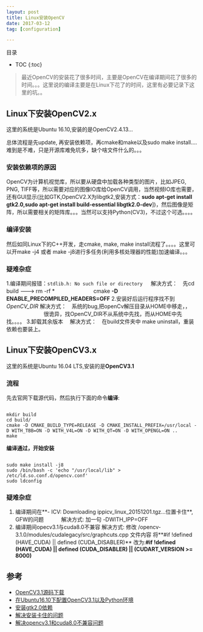 ```yaml
---
layout: post
title: Linux安装OpenCV
date: 2017-03-12
tag: [configuration]

---
```


目录

* TOC 
{:toc}


>最近OpenCV的安装花了很多时间，主要是OpenCV在编译期间花了很多的时间。。。这里说的编译主要是在Linux下花了的时间，这里有必要记录下这里的坑。。

## Linux下安装OpenCV2.x

这里的系统是Ubuntu 16.10,安装的是OpenCV2.4.13...

总体流程是先update, 再安装依赖项，再cmake和make以及sudo make install....难到是不难，只是开源库难免坑多，缺个啥文件什么的。。。

### 安装依赖项的原因

OpenCV为计算机视觉库，所以要从硬盘中加载各种类型的图片，比如JPEG, PNG, TIFF等，所以需要对应的图像IO库给OpenCV调用，当然视频IO库也需要，还有GUI显示(比如GTK,OpenCV2.X为libgtk2,安装方式：**sudo apt-get install gtk2.0,sudo apt-get install build-essential libgtk2.0-dev**])，然后图像是矩阵，所以需要相关的矩阵库。。。当然可以支持Python(CV3)，不过这个可选。。。。

### 编译安装

然后如同Linux下的C++开发，走cmake, make, make install流程了。。。。这里可以开make -j4 或者 make -j8进行多任务(利用多核处理器的性能)加速编译。。。

### 疑难杂症

1.编译期间报错：`stdlib.h: No such file or directory`
　
  解决方式：　先cd build ---> rm -rf *
　　　　　　　cmake **-D ENABLE_PRECOMPILED_HEADERS=OFF**
2.安装好后运行程序找不到*OpenCV_DIR*
  解决方式：　系统的bug,把openCv解压目录从HOME中移走，，
　　　　　　　很诡异，找OpenCV_DIR不从系统中先找，而从HOME中先找。。。。
3.卸载其余版本
　解决方式：　在build文件夹中 make uninstall，重装依赖也要装上。
　

## Linux下安装OpenCV3.x

这里的系统是Ubuntu 16.04 LTS,安装的是**OpenCV3.1**

### 流程

先去官网下载源代码，然后执行下面的命令**编译**:

```shell

mkdir build
cd build/
cmake -D CMAKE_BUILD_TYPE=RELEASE -D CMAKE_INSTALL_PREFIX=/usr/local -D WITH_TBB=ON -D WITH_V4L=ON -D WITH_QT=ON -D WITH_OPENGL=ON ..
make 

```

**编译通过，开始安装**

```shell

sudo make install -j8
sudo /bin/bash -c 'echo "/usr/local/lib" > /etc/ld.so.conf.d/opencv.conf'
sudo ldconfig

```


### 疑难杂症

1. 编译期间在**- ICV: Downloading ippicv_linux_20151201.tgz...位置卡住**, GFW的问题
　　　解决方式: 加一句 -DWITH_IPP=OFF　
　　　
2. 编译期间opecv3.1与cuda8.0不兼容
   解决方式: 修改 /opencv-3.1.0/modules/cudalegacy/src/graphcuts.cpp 文件内容
   将**#if !defined (HAVE_CUDA) || defined (CUDA_DISABLER)**
   改为:**#if !defined (HAVE_CUDA) || defined (CUDA_DISABLER) || (CUDART_VERSION >= 8000)**
   





## 参考

+ [OpenCV3.1源码下载](https://opencv.org/releases.html)
+ [在Ubuntu16.10下配置OpenCV3.1以及Python环境](http://www.pyimagesearch.com/2016/10/24/ubuntu-16-04-how-to-install-opencv/)
+ [安装gtk2.0依赖](http://askubuntu.com/questions/765526/how-to-install-gtk2-0)
+ [解决安装卡住的问题](http://www.jianshu.com/p/74e9c8697372)
+ [解决opencv3.1和cuda8.0不兼容问题](http://blog.csdn.net/yhaolpz/article/details/71375762)


